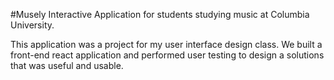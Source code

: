 #Musely
Interactive Application for students studying music at Columbia University.

This application was a project for my user interface design class. We built a front-end react application and performed user testing to design a solutions that was useful and usable.


